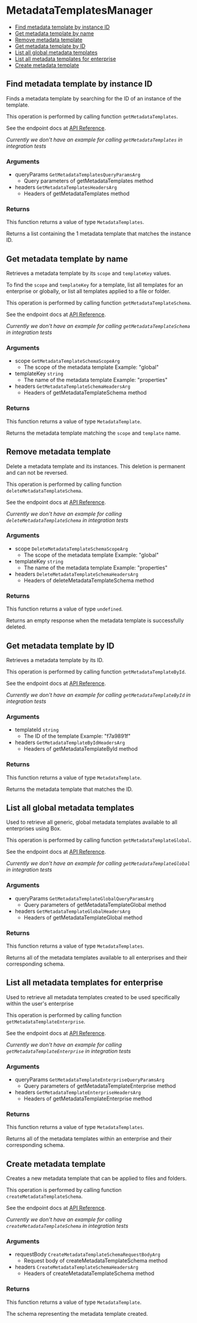 # MetadataTemplatesManager


- [Find metadata template by instance ID](#find-metadata-template-by-instance-id)
- [Get metadata template by name](#get-metadata-template-by-name)
- [Remove metadata template](#remove-metadata-template)
- [Get metadata template by ID](#get-metadata-template-by-id)
- [List all global metadata templates](#list-all-global-metadata-templates)
- [List all metadata templates for enterprise](#list-all-metadata-templates-for-enterprise)
- [Create metadata template](#create-metadata-template)

## Find metadata template by instance ID

Finds a metadata template by searching for the ID of an instance of the
template.

This operation is performed by calling function `getMetadataTemplates`.

See the endpoint docs at
[API Reference](https://developer.box.com/reference/get-metadata-templates/).

*Currently we don't have an example for calling `getMetadataTemplates` in integration tests*

### Arguments

- queryParams `GetMetadataTemplatesQueryParamsArg`
  - Query parameters of getMetadataTemplates method
- headers `GetMetadataTemplatesHeadersArg`
  - Headers of getMetadataTemplates method


### Returns

This function returns a value of type `MetadataTemplates`.

Returns a list containing the 1 metadata template that matches the
instance ID.


## Get metadata template by name

Retrieves a metadata template by its `scope` and `templateKey` values.

To find the `scope` and `templateKey` for a template, list all templates for
an enterprise or globally, or list all templates applied to a file or folder.

This operation is performed by calling function `getMetadataTemplateSchema`.

See the endpoint docs at
[API Reference](https://developer.box.com/reference/get-metadata-templates-id-id-schema/).

*Currently we don't have an example for calling `getMetadataTemplateSchema` in integration tests*

### Arguments

- scope `GetMetadataTemplateSchemaScopeArg`
  - The scope of the metadata template Example: "global"
- templateKey `string`
  - The name of the metadata template Example: "properties"
- headers `GetMetadataTemplateSchemaHeadersArg`
  - Headers of getMetadataTemplateSchema method


### Returns

This function returns a value of type `MetadataTemplate`.

Returns the metadata template matching the `scope`
and `template` name.


## Remove metadata template

Delete a metadata template and its instances.
This deletion is permanent and can not be reversed.

This operation is performed by calling function `deleteMetadataTemplateSchema`.

See the endpoint docs at
[API Reference](https://developer.box.com/reference/delete-metadata-templates-id-id-schema/).

*Currently we don't have an example for calling `deleteMetadataTemplateSchema` in integration tests*

### Arguments

- scope `DeleteMetadataTemplateSchemaScopeArg`
  - The scope of the metadata template Example: "global"
- templateKey `string`
  - The name of the metadata template Example: "properties"
- headers `DeleteMetadataTemplateSchemaHeadersArg`
  - Headers of deleteMetadataTemplateSchema method


### Returns

This function returns a value of type `undefined`.

Returns an empty response when the metadata
template is successfully deleted.


## Get metadata template by ID

Retrieves a metadata template by its ID.

This operation is performed by calling function `getMetadataTemplateById`.

See the endpoint docs at
[API Reference](https://developer.box.com/reference/get-metadata-templates-id/).

*Currently we don't have an example for calling `getMetadataTemplateById` in integration tests*

### Arguments

- templateId `string`
  - The ID of the template Example: "f7a9891f"
- headers `GetMetadataTemplateByIdHeadersArg`
  - Headers of getMetadataTemplateById method


### Returns

This function returns a value of type `MetadataTemplate`.

Returns the metadata template that matches the ID.


## List all global metadata templates

Used to retrieve all generic, global metadata templates available to all
enterprises using Box.

This operation is performed by calling function `getMetadataTemplateGlobal`.

See the endpoint docs at
[API Reference](https://developer.box.com/reference/get-metadata-templates-global/).

*Currently we don't have an example for calling `getMetadataTemplateGlobal` in integration tests*

### Arguments

- queryParams `GetMetadataTemplateGlobalQueryParamsArg`
  - Query parameters of getMetadataTemplateGlobal method
- headers `GetMetadataTemplateGlobalHeadersArg`
  - Headers of getMetadataTemplateGlobal method


### Returns

This function returns a value of type `MetadataTemplates`.

Returns all of the metadata templates available to all enterprises
and their corresponding schema.


## List all metadata templates for enterprise

Used to retrieve all metadata templates created to be used specifically within
the user's enterprise

This operation is performed by calling function `getMetadataTemplateEnterprise`.

See the endpoint docs at
[API Reference](https://developer.box.com/reference/get-metadata-templates-enterprise/).

*Currently we don't have an example for calling `getMetadataTemplateEnterprise` in integration tests*

### Arguments

- queryParams `GetMetadataTemplateEnterpriseQueryParamsArg`
  - Query parameters of getMetadataTemplateEnterprise method
- headers `GetMetadataTemplateEnterpriseHeadersArg`
  - Headers of getMetadataTemplateEnterprise method


### Returns

This function returns a value of type `MetadataTemplates`.

Returns all of the metadata templates within an enterprise
and their corresponding schema.


## Create metadata template

Creates a new metadata template that can be applied to
files and folders.

This operation is performed by calling function `createMetadataTemplateSchema`.

See the endpoint docs at
[API Reference](https://developer.box.com/reference/post-metadata-templates-schema/).

*Currently we don't have an example for calling `createMetadataTemplateSchema` in integration tests*

### Arguments

- requestBody `CreateMetadataTemplateSchemaRequestBodyArg`
  - Request body of createMetadataTemplateSchema method
- headers `CreateMetadataTemplateSchemaHeadersArg`
  - Headers of createMetadataTemplateSchema method


### Returns

This function returns a value of type `MetadataTemplate`.

The schema representing the metadata template created.


